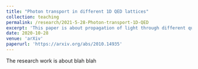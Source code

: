 ```yaml
---
title: "Photon transport in different 1D QED lattices"
collection: teaching
permalink: /research/2021-5-28-Photon-transport-1D-QED
excerpt: 'This paper is about propagation of light through different qubit lattices. Currently under review in the journal Physical Review A.'
date: 2020-10-28
venue: 'arXiv'
paperurl: 'https://arxiv.org/abs/2010.14935'
---
```


The research work is about blah blah